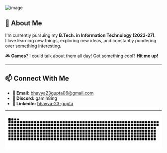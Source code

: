 ![image](https://github.com/user-attachments/assets/1ce02bf5-ca87-4a1b-b5db-f3b442453146)

## 🚀 About Me

I'm currently pursuing my **B.Tech. in Information Technology (2023-27)**.  
I love learning new things, exploring new ideas, and constantly pondering over something interesting.

🎮 **Games**? I could talk about them all day! Got something cool? **Hit me up!**

---

## 📫 Connect With Me

- **📧 Email:** [bhavya23gupta06@gmail.com](mailto:bhavya23gupta06@gmail.com)
- **💬 Discord:** gamin8ing
- **💼 LinkedIn:** [bhavya-23-gupta](https://linkedin.com/in/bhavya-23-gupta)

---

<img src="https://raw.githubusercontent.com/Gamin8ing/Gamin8ing/output/snake.svg" alt="Snake animation" />
